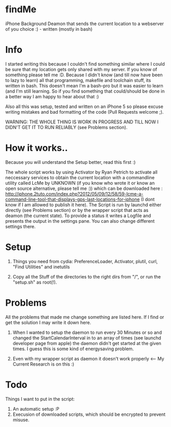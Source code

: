 findMe
======

iPhone Background Deamon that sends the current location to a webserver of you choice :) - written (mostly in bash)

Info
======

I started writing this because I couldn't find something similar where I could be sure that my location gets only shared with my server. If you know of something please tell me :D.
Because I didn't know (and till now have been to lazy to learn) all that programming, makefile and toolchain stuff, its written in bash. This doesn't mean I'm a bash-pro but it was easier to learn (and I'm still learning. So if you find something that could/should be done in a better way I am happy to hear about that :)

Also all this was setup, tested and written on an iPhone 5 so please excuse writing mistakes and bad formatting of the code (Pull Requests welcome ;).


WARNING: THE WHOLE THING IS WORK IN PROGRESS AND TILL NOW I DIDN'T GET IT TO RUN RELIABLY (see Problems section).



How it works..
=======

Because you will understand the Setup better, read this first :)


The whole script works by using Activator by Ryan Petrich to activate all neccessary services to obtain the current location with a commandline utility called LcMe by UNKNOWN (if you know who wrote it or know an open source alternative, please tell me :)) which can be downloaded here : http://iphone.2tuto.com/index.php?2012/05/09/12/58/59-lcme-a-command-line-tool-that-displays-gps-last-locations-for-iphone (I dont know if I am allowed to publish it here).
The Script is run by launchd either directly (see Problems section) or by the wrapper script that acts as deamon (the current state).
To provide a status it writes a Logfile and presents the output in the settings pane. You can also change different settings there.


Setup
=======

1. Things you need from cydia:  PreferenceLoader, Activator, plutil, curl, "Find Utilities" and inetutils

2. Copy all the Stuff of the directories to the right dirs from "/", or run the "setup.sh" as root(!).

Problems
=========

All the problems that made me change something are listed here. If I find or get the solution I may write it down here.

1. When I wanted to setup the daemon to run every 30 Minutes or so and changed the StartCalendarInterval in to an array of times (see launchd developer page from apple) the daemon didn't get started at the given times. I guess this is some kind of energysaving problem. 

2. Even with my wrapper script as daemon it doesn't work properly <-- My Current Research is on this :)

Todo
=======

Things I want to put in the script:

1. An automatic setup :P
2. Execusion of downloaded scripts, which should be encrypted to prevent misuse.

